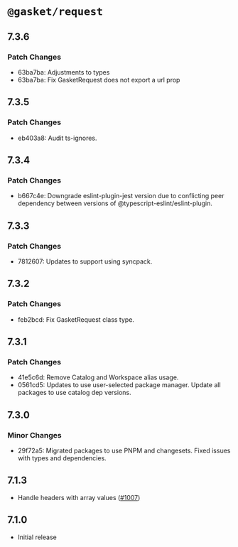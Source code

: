 # `@gasket/request`

## 7.3.6

### Patch Changes

- 63ba7ba: Adjustments to types
- 63ba7ba: Fix GasketRequest does not export a url prop

## 7.3.5

### Patch Changes

- eb403a8: Audit ts-ignores.

## 7.3.4

### Patch Changes

- b667c4e: Downgrade eslint-plugin-jest version due to conflicting peer dependency between versions of @typescript-eslint/eslint-plugin.

## 7.3.3

### Patch Changes

- 7812607: Updates to support using syncpack.

## 7.3.2

### Patch Changes

- feb2bcd: Fix GasketRequest class type.

## 7.3.1

### Patch Changes

- 41e5c6d: Remove Catalog and Workspace alias usage.
- 0561cd5: Updates to use user-selected package manager. Update all packages to use catalog dep versions.

## 7.3.0

### Minor Changes

- 29f72a5: Migrated packages to use PNPM and changesets. Fixed issues with types and dependencies.

## 7.1.3

- Handle headers with array values ([#1007])

## 7.1.0

- Initial release

[#1007]: https://github.com/godaddy/gasket/pull/1007
